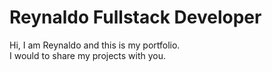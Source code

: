 # Reynaldo Fullstack Developer

Hi, I am Reynaldo and this is my portfolio.\
I would to share my projects with you.

